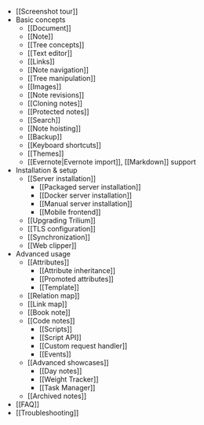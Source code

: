 * [[Screenshot tour]]
* Basic concepts
  * [[Document]]
  * [[Note]]
  * [[Tree concepts]]
  * [[Text editor]]
  * [[Links]]
  * [[Note navigation]]
  * [[Tree manipulation]]
  * [[Images]]
  * [[Note revisions]]
  * [[Cloning notes]]
  * [[Protected notes]]
  * [[Search]]
  * [[Note hoisting]]
  * [[Backup]]
  * [[Keyboard shortcuts]]
  * [[Themes]]
  * [[Evernote|Evernote import]], [[Markdown]] support
* Installation & setup
  * [[Server installation]]
    * [[Packaged server installation]]
    * [[Docker server installation]]
    * [[Manual server installation]]
    * [[Mobile frontend]]
  * [[Upgrading Trilium]]
  * [[TLS configuration]]
  * [[Synchronization]]
  * [[Web clipper]]
* Advanced usage
  * [[Attributes]]
    * [[Attribute inheritance]]
    * [[Promoted attributes]]
    * [[Template]]
  * [[Relation map]]
  * [[Link map]]
  * [[Book note]]
  * [[Code notes]]
    * [[Scripts]]
    * [[Script API]]
    * [[Custom request handler]]
    * [[Events]]
  * [[Advanced showcases]]
    * [[Day notes]]
    * [[Weight Tracker]]
    * [[Task Manager]]
  * [[Archived notes]]
* [[FAQ]]
* [[Troubleshooting]]
